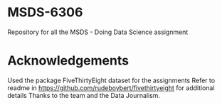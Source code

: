 # MSDS-6306
Repository for all the MSDS - Doing Data Science assignment
# Acknowledgements
Used the package FiveThirtyEight dataset for the assignments
Refer to readme in https://github.com/rudeboybert/fivethirtyeight for additional details
Thanks to the team and the Data Journalism. 
